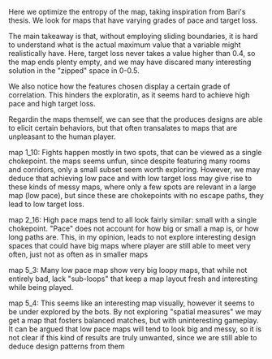 Here we optimize the entropy of the map, taking inspiration from Bari's thesis. We look for maps that have varying grades of pace and target loss.

The main takeaway is that, without employing sliding boundaries, it is hard to understand what is the actual maximum value that a variable might realistically have. Here, target loss never takes a value higher than 0.4, so the map ends plenty empty, and we may have discared many interesting solution in the "zipped" space in 0-0.5. 

We also notice how the features chosen display a certain grade of correlation. This hinders the exploratin, as it seems hard to achieve high pace and high target loss. 

Regardin the maps themself, we can see that the produces designs are able to elicit certain behaviors, but that often transalates to maps that are unpleasant to the human player.

map 1_10: Fights happen mostly in two spots, that can be viewed as a single chokepoint. the maps seems unfun, since despite featuring many rooms and corridors, only a small subset seem worth exploring. However, we may deduce that achieving low pace and with low target loss may give rise to these kinds of messy maps, where only a few spots are relevant in a large map (low pace), but since these are chokepoints with no escape paths, they lead to low target loss.

map 2_16: High pace maps tend to all look fairly similar: small with a single chokepoint. "Pace" does not account for how big or small a map is, or how long paths are. This, in my opinion, leads to not explore interesting design spaces that could have big maps where player are still able to meet very often, just not as often as in smaller maps 

map 5_3: Many low pace map show very big loopy maps, that while not entirely bad, lack "sub-loops" that keep a map layout fresh and interesting while being played.

map 5_4: This seems like an interesting map visually, however it seems to be under explored by the bots. By not exploring "spatial measures" we may get a map that fosters balanced matches, but with uninteresting gameplay. It can be argued that low pace maps will tend to look big and messy, so it is not clear if this kind of results are truly unwanted, since we are still able to deduce design patterns from them